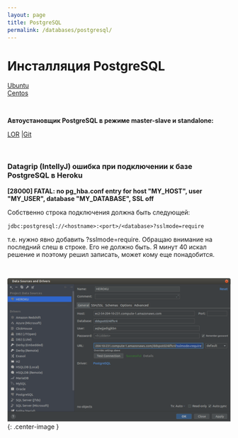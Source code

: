 ```yaml
---
layout: page
title: PostgreSQL
permalink: /databases/postgresql/
---
```


# Инсталляция PostgreSQL 

[Ubuntu](/databases/postgresql/install/ubuntu/)  
[Centos](/databases/postgresql/install/centos/)  

<br/>

**Автоустановщик PostgreSQL в режиме master-slave и standalone:**

<a href="https://www.linux.org.ru/news/opensource/15245410">LOR</a> |<a href="https://github.com/Anton-PG/pgsql-for-you">Git</a>

<br/>

### Datagrip (IntellyJ) ошибка при подключении к базе PostgreSQL в Heroku

**[28000] FATAL: no pg_hba.conf entry for host "MY_HOST", user "MY_USER", database "MY_DATABASE", SSL off**

Собственно строка подключения должна быть следующей:

    jdbc:postgresql://<hostname>:<port>/<database>?sslmode=require

т.е. нужно явно добавить ?sslmode=require. Обращаю внимание на последний слеш в строке. Его не должно быть. Я минут 40 искал решение и поэтому решил записать, может кому еще понадобится.

<br/>

![no pg_hba.conf entry for host](/img/databases/postgresql/datagrip-postgresql-heroku.png "no pg_hba.conf entry for host"){: .center-image }
